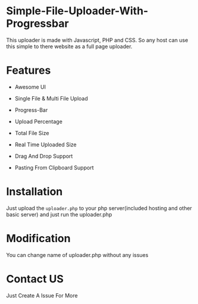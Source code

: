 # Simple-File-Uploader-With-Progressbar

This uploader is made with Javascript, PHP and CSS. So any host can use this simple to there website as a full page uploader.

# Features

 * Awesome UI
 
 * Single File & Multi File Upload
 
 * Progress-Bar
 
 * Upload Percentage

 * Total File Size

 * Real Time Uploaded Size

 * Drag And Drop Support

 * Pasting From Clipboard Support

# Installation

Just upload the `uploader.php` to your php server(included hosting and other basic server) and just run the uploader.php


# Modification

You can change name of uploader.php without any issues


# Contact US

Just Create A Issue For More



